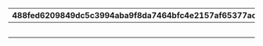 |488fed6209849dc5c3994aba9f8da7464bfc4e2157af65377ac97a4c65b886c2|24d33e016be0fc1b41a92de93166e35bef44c903f32bf023ffc6ba9034e3af6d|ac1e97dd75911547820bd72c3599030b8d090ce4a441fffee53a96c4ebcf9f9b|f31e99d13c190528e87fc68186e225c7b21c950a3703f8ced8243ce0068ad298|bf7fcd360a6a79538b829c6a84c06733270e39c29b7826101f72b76d6d6677c9|f8843dd33fa1d75a3d1fd4c9802e84421aa8dc8f743d700f8f25cdb53729eb64|578bb914b341402fbcfbfaca0af7d0718d4ab246f37dde96fe7c95dd28460db1|38b60307bd862c8fc3d9b671c15043b8c96d787be676f1770b4cc09bc2c09b47|0122b43001950d1b212d761c27f987fba7c886219a8076b91aa43383974ae0e1|533da3f5c53d9c1e2083e92851b6163d095a7758482101dd24524032b8ee753f|1212e87fa35368686dc6162d5a1da56d22666b506b0f9f47f5d80c23c93991c4|e72f37f90658144f1824b62347b788803d6f33bbd280206e1cc2e5747b1d7e4a|
| --- | --- | --- | --- | --- | --- | --- | --- | --- | --- | --- | --- |
||bgm_M643|2023/01/09 11:59:59|2116006|2022/12/15 15:00:00|終炎のエリュシオン|3|2000002|2022/12/16 12:00:00|2022/12/22 11:59:59|9000003|2022/12/23 11:59:59|